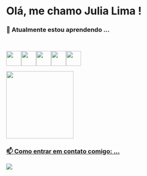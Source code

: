 # Olá, me chamo Julia Lima ! 

### 🌱 Atualmente estou aprendendo ...

<br>

<img loading="lazy" src="https://cdn.jsdelivr.net/gh/devicons/devicon@latest/icons/html5/html5-original-wordmark.svg" width="40" height="40"/><img loading="lazy" src="https://cdn.jsdelivr.net/gh/devicons/devicon@latest/icons/css3/css3-original-wordmark.svg" width="40" height="40"/><img loading="lazy" src="https://cdn.jsdelivr.net/gh/devicons/devicon@latest/icons/javascript/javascript-original.svg"  width="40" height="40"/><img src="https://cdn.jsdelivr.net/gh/devicons/devicon@latest/icons/react/react-original.svg" width="40" height="40"/><img src="https://cdn.jsdelivr.net/gh/devicons/devicon@latest/icons/figma/figma-original.svg" width="40" height="40"/>

<div>
<a href="https://github.com/JJuliaLima">
<img loading="lazy" height="180em" src="https://github-readme-stats.vercel.app/api/top-langs/?username=JJuliaLima&layout=compact&langs_count=7&theme=dracula"/>
</div>  



 ### 📫 Como entrar em contato comigo: ...
  

<a href="https://www.linkedin.com/in/j%C3%BAlia-lima-ara%C3%BAjo-ab879a2b5/" target="_blank"><img loading="lazy" src="https://img.shields.io/badge/-LinkedIn-%230077B5?style=for-the-badge&logo=linkedin&logoColor=white" target="_blank"></a>  


